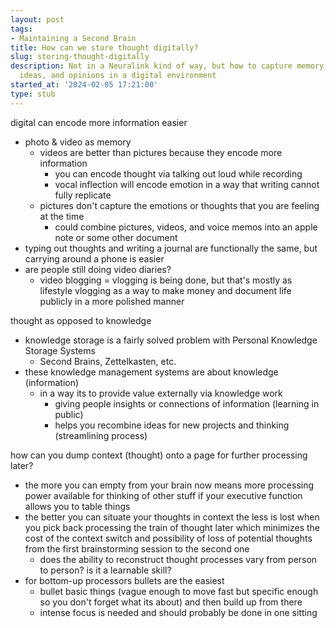 ```yaml
---
layout: post
tags:
- Maintaining a Second Brain
title: How can we store thought digitally?
slug: storing-thought-digitally
description: Not in a Neuralink kind of way, but how to capture memory, thoughts,
  ideas, and opinions in a digital environment
started_at: '2024-02-05 17:21:00'
type: stub
---
```


digital can encode more information easier
* photo & video as memory
    * videos are better than pictures because they encode more information
        * you can encode thought via talking out loud while recording
        * vocal inflection will encode emotion in a way that writing cannot fully replicate
    * pictures don't capture the emotions or thoughts that you are feeling at the time
        * could combine pictures, videos, and voice memos into an apple note or some other document
* typing out thoughts and writing a journal are functionally the same, but carrying around a phone is easier
* are people still doing video diaries?
    * video blogging = vlogging is being done, but that's mostly as lifestyle vlogging as a way to make money and document life publicly in a more polished manner

thought as opposed to knowledge
* knowledge storage is a fairly solved problem with Personal Knowledge Storage Systems
    * Second Brains, Zettelkasten, etc.
* these knowledge management systems are about knowledge (information)
    * in a way its to provide value externally via knowledge work
        * giving people insights or connections of information (learning in public)
        * helps you recombine ideas for new projects and thinking (streamlining process)

how can you dump context (thought) onto a page for further processing later? 
* the more you can empty from your brain now means more processing power available for thinking of other stuff if your executive function allows you to table things
* the better you can situate your thoughts in context the less is lost when you pick back processing the train of thought later which minimizes the cost of the context switch and possibility of loss of potential thoughts from the first brainstorming session to the second one 
    * does the ability to reconstruct thought processes vary from person to person? is it a learnable skill?
* for bottom-up processors bullets are the easiest
    * bullet basic things (vague enough to move fast but specific enough so you don't forget what its about) and then build up from there
    * intense focus is needed and should probably be done in one sitting